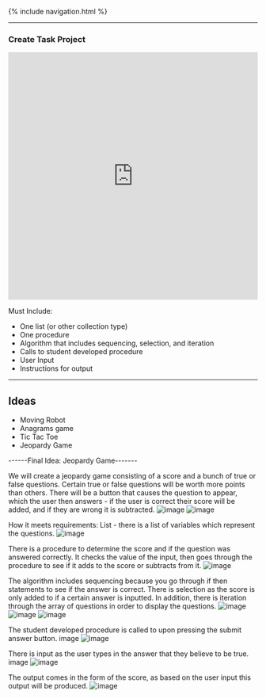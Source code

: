 {% include navigation.html %}

------------------------------------------------
### Create Task Project

<iframe frameborder="0" width="100%" height="500px" src="https://replit.com/@RitvikKeerthi/Replit-Create-Task-Project?embed=true"></iframe>


Must Include:

- One list (or other collection type)
- One procedure
- Algorithm that includes sequencing, selection, and iteration
- Calls to student developed procedure
- User Input
- Instructions for output

-----------
Ideas
-----------
- Moving Robot
- Anagrams game
- Tic Tac Toe
- Jeopardy Game

------Final Idea: Jeopardy Game-------

We will create a jeopardy game consisting of a score and a bunch of true or false questions. Certain true or false questions will be worth more points than others. There will be a button that causes the question to appear, which the user then answers - if the user is correct their score will be added, and if they are wrong it is subtracted.
![image](https://user-images.githubusercontent.com/89219486/157565054-42ede999-59b7-46ea-bde7-9eeffa76db61.png)
![image](https://user-images.githubusercontent.com/89219486/157565060-3e131097-bb9f-41b2-bd7c-0a6fbc8f1c2b.png)



How it meets requirements:
List - there is a list of variables which represent the questions.
![image](https://user-images.githubusercontent.com/89219486/157565067-68a059e7-58ff-4360-831e-6249385ac5ae.png)


There is a procedure to determine the score and if the question was answered correctly. It checks the value of the input, then goes through the procedure to see if it adds to the score or subtracts from it.
![image](https://user-images.githubusercontent.com/89219486/157565083-87833636-4207-4473-afe6-afab967ae9e7.png)


The algorithm includes sequencing because you go through if then statements to see if the answer is correct. There is selection as the score is only added to if a certain answer is inputted. In addition, there is iteration through the array of questions in order to display the questions.
![image](https://user-images.githubusercontent.com/89219486/157565089-3aec944e-094e-48b7-bb27-bc61a252dcfc.png)
![image](https://user-images.githubusercontent.com/89219486/157565095-9bb6c026-2d8e-4989-ad82-ee20c451044e.png)
![image](https://user-images.githubusercontent.com/89219486/157565101-de45b001-02d2-430f-b83a-145f11bf95d3.png)


The student developed procedure is called to upon pressing the submit answer button.
image
![image](https://user-images.githubusercontent.com/89219486/157565111-4202aade-5c53-4139-8452-a4af5b4b4f4b.png)

There is input as the user types in the answer that they believe to be true.
image
![image](https://user-images.githubusercontent.com/89219486/157565116-ef2b23c0-e8f6-41c6-8b15-09d61967f804.png)


The output comes in the form of the score, as based on the user input this output will be produced.
![image](https://user-images.githubusercontent.com/89219486/157565121-b2a7db8e-c8de-4b5f-84ba-6d1228a22a61.png)
